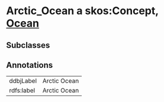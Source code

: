 # Arctic_Ocean a skos:Concept, [Ocean](/0.1/Ocean)

## Subclasses

## Annotations

|||
|-----|-----|
|ddbjLabel|Arctic Ocean|
|rdfs:label|Arctic Ocean|

